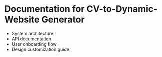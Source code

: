 # Documentation for CV-to-Dynamic-Website Generator

- System architecture
- API documentation
- User onboarding flow
- Design customization guide
